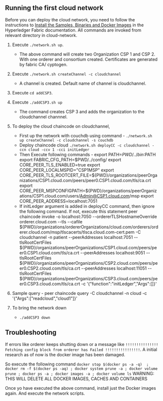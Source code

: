 ## Running the first cloud network

Before you can deploy the cloud network, you need to follow the instructions to [Install the Samples, Binaries and Docker Images](https://hyperledger-fabric.readthedocs.io/en/latest/install.html) in the Hyperledger Fabric documentation. All commands are invoked from relevant directory in cloud-network.

1. Execute ```./network.sh up```.
    - The above command will create two Organization CSP 1 and CSP 2. With one orderer and consortium created. Certificates are generated by fabric CA/ cyptogen.

2. Execute ```./network.sh createChannel -c cloudchannel```
    - A channel is created. Default name of channel is cloudchannel.

3. Execute ```cd addCSP3```.
4. Execute ```./addCSP3.sh up``` 
    - The command creates CSP 3 and adds the organization to the cloudchannel channnel.

5. To deploy the cloud chaincode on cloudchannel, 
    - First up the network with couchdb using command - ```./network.sh up createChannel -c cloudchannel -s couchdb```
    - Deploy chaincode cloud ```./network.sh deployCC -c cloudchannel -ccn cloud -ccv 1 -cci initLedger```
    - Then Execute following commands - 
    	export PATH=${PWD}/../bin:$PATH
	export FABRIC_CFG_PATH=$PWD/../config/
	export CORE_PEER_TLS_ENABLED=true
	export CORE_PEER_LOCALMSPID="CSP1MSP"
	export CORE_PEER_TLS_ROOTCERT_FILE=${PWD}/organizations/peerOrganizations/CSP1.cloud.com/peers/peer0.CSP1.cloud.com/tls/ca.crt
	export CORE_PEER_MSPCONFIGPATH=${PWD}/organizations/peerOrganizations/CSP1.cloud.com/users/Admin@CSP1.cloud.com/msp
	export CORE_PEER_ADDRESS=localhost:7051
    - If initLedger argument is added in deployCC command, then ignore the following command. If not, execute this statement
      peer chaincode invoke -o localhost:7050 --ordererTLSHostnameOverride orderer.cloud.com --tls --cafile ${PWD}/organizations/ordererOrganizations/cloud.com/orderers/orderer.cloud.com/msp/tlscacerts/tlsca.cloud.com-cert.pem -C cloudchannel -n patient --peerAddresses localhost:7051 --tlsRootCertFiles ${PWD}/organizations/peerOrganizations/CSP1.cloud.com/peers/peer0.CSP1.cloud.com/tls/ca.crt --peerAddresses localhost:9051 --tlsRootCertFiles ${PWD}/organizations/peerOrganizations/CSP2.cloud.com/peers/peer0.CSP2.cloud.com/tls/ca.crt --peerAddresses localhost:11051 --tlsRootCertFiles ${PWD}/organizations/peerOrganizations/CSP3.cloud.com/peers/peer0.CSP3.cloud.com/tls/ca.crt -c '{"function":"initLedger","Args":[]}'

6. Sample query - peer chaincode query -C cloudchannel -n cloud -c '{"Args":["readcloud","cloud1"]}'
7. To bring the network down 
    - ```./addCSP3 down```

## Troubleshooting
If errors like orderer keeps shutting down or a message like 
```!!!!!!!!!!!!!!! Fetching config block from orderer has Failed !!!!!!!!!!!!!!!!```. A initial research as of now is the docker image has been damaged. 

So execute the following command 
```docker stop $(docker ps -a -q)  ; docker rm -f $(docker ps -aq) ; docker system prune -a ; docker volume prune ; docker ps -a ; docker images -a ; docker volume ls```
WARNING: THIS WILL DELETE ALL DOCKER IMAGES, CACHES AND CONTAINERS

Once yo have executed the above command, install just the Docker images again. And execute the network scripts.
